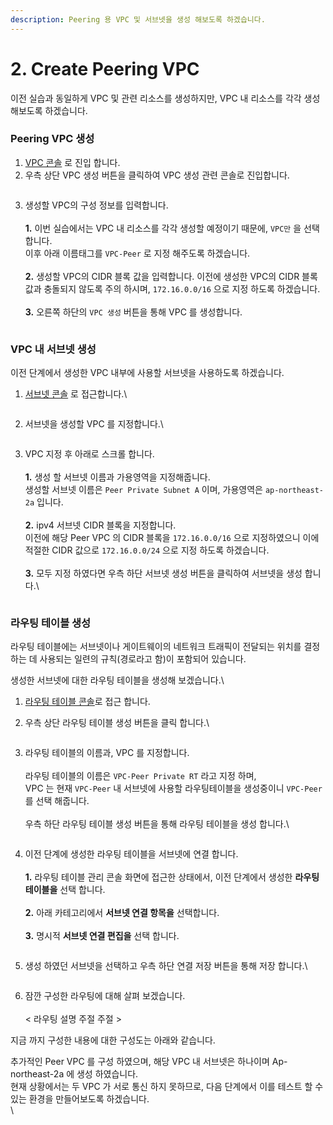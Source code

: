 ```yaml
---
description: Peering 용 VPC 및 서브넷을 생성 해보도록 하겠습니다.
---
```


# 2. Create Peering VPC

이전 실습과 동일하게 VPC 및 관련 리소스를 생성하지만, VPC 내 리소스를 각각 생성 해보도록 하겠습니다.

### Peering VPC 생성

1. [VPC 콘솔](https://ap-northeast-2.console.aws.amazon.com/vpcconsole/home?region=ap-northeast-2#vpcs:) 로 진입 합니다.
2. 우측 상단 VPC 생성 버튼을 클릭하여 VPC 생성 관련 콘솔로 진입합니다.

<figure><img src="../.gitbook/assets/image (10).png" alt=""><figcaption></figcaption></figure>

3. 생성할 VPC의 구성 정보를 입력합니다.\
   \
   **1.** 이번 실습에서는 VPC 내 리소스를 각각 생성할 예정이기 때문에, `VPC만` 을 선택 합니다.\
   이후 아래 이름태그를 `VPC-Peer` 로 지정 해주도록 하겠습니다.\
   \
   **2.** 생성할 VPC의 CIDR 블록 값을 입력합니다. 이전에 생성한 VPC의 CIDR 블록값과 충돌되지 않도록 주의 하시며, `172.16.0.0/16` 으로 지정 하도록 하겠습니다.\
   \
   **3.** 오른쪽 하단의 `VPC 생성` 버튼을 통해 VPC 를 생성합니다.

<figure><img src="../.gitbook/assets/image (11).png" alt=""><figcaption></figcaption></figure>

### VPC 내 서브넷 생성

이전 단계에서 생성한 VPC 내부에 사용할 서브넷을 사용하도록 하겠습니다.

1.  [서브넷 콘솔](https://ap-northeast-2.console.aws.amazon.com/vpcconsole/home?region=ap-northeast-2#subnets:) 로 접근합니다.\


    <figure><img src="../.gitbook/assets/image.png" alt=""><figcaption></figcaption></figure>
2.  서브넷을 생성할 VPC 를 지정합니다.\


    <figure><img src="../.gitbook/assets/image (1).png" alt=""><figcaption></figcaption></figure>
3.  VPC 지정 후 아래로 스크롤 합니다.\
    \
    **1.** 생성 할 서브넷 이름과 가용영역을 지정해줍니다.\
    생성할 서브넷 이름은 `Peer Private Subnet A` 이며, 가용영역은 `ap-northeast-2a` 입니다.\
    \
    **2.** ipv4 서브넷 CIDR 블록을 지정합니다. \
    이전에 해당 Peer VPC 의 CIDR 블록을 `172.16.0.0/16` 으로 지정하였으니 이에 적절한 CIDR 값으로 `172.16.0.0/24` 으로 지정 하도록 하겠습니다.\
    \
    **3.** 모두 지정 하였다면 우측 하단 서브넷 생성 버튼을 클릭하여 서브넷을 생성 합니다.\


    <figure><img src="../.gitbook/assets/image (2).png" alt=""><figcaption></figcaption></figure>

### 라우팅 테이블 생성

라우팅 테이블에는 서브넷이나 게이트웨이의 네트워크 트래픽이 전달되는 위치를 결정하는 데 사용되는 일련의 규칙(경로라고 함)이 포함되어 있습니다.

생성한 서브넷에 대한 라우팅 테이블을 생성해 보겠습니다.\


1. [라우팅 테이블 콘솔](https://ap-northeast-2.console.aws.amazon.com/vpcconsole/home?region=ap-northeast-2#RouteTables:)로 접근 합니다.
2.  우측 상단 라우팅 테이블 생성 버튼을 클릭 합니다.\


    <figure><img src="../.gitbook/assets/image (6).png" alt=""><figcaption></figcaption></figure>
3.  라우팅 테이블의 이름과, VPC 를 지정합니다.\
    \
    라우팅 테이블의 이름은 `VPC-Peer Private RT` 라고 지정 하며, \
    VPC 는 현재 `VPC-Peer` 내 서브넷에 사용할 라우팅테이블을 생성중이니 `VPC-Peer` 를 선택 해줍니다.\
    \
    우측 하단 라우팅 테이블 생성 버튼을 통해 라우팅 테이블을 생성 합니다.\


    <figure><img src="../.gitbook/assets/image (5).png" alt=""><figcaption></figcaption></figure>
4. 이전 단계에 생성한 라우팅 테이블을 서브넷에 연결 합니다.\
   \
   **1.** 라우팅 테이블 관리 콘솔 화면에 접근한 상태에서, 이전 단계에서 생성한 **라우팅 테이블을** 선택 합니다.\
   \
   **2.** 아래 카테고리에서 **서브넷 연결 항목을** 선택합니다.\
   \
   **3.** 명시적 **서브넷 연결 편집을** 선택 합니다.

<figure><img src="../.gitbook/assets/image (14).png" alt=""><figcaption></figcaption></figure>

5.  생성 하였던 서브넷을 선택하고 우측 하단 연결 저장 버튼을 통해 저장 합니다.\


    <figure><img src="../.gitbook/assets/image (15).png" alt=""><figcaption></figcaption></figure>


6. 잠깐 구성한 라우팅에 대해 살펴 보겠습니다.\
   \
   < 라우팅 설명 주절 주절 >&#x20;



지금 까지 구성한 내용에 대한 구성도는 아래와 같습니다.

추가적인 Peer VPC 를 구성 하였으며, 해당 VPC 내 서브넷은 하나이며 Ap-northeast-2a 에 생성 하였습니다.\
현재 상황에서는 두 VPC 가 서로 통신 하지 못하므로, 다음 단계에서 이를 테스트 할 수 있는 환경을 만들어보도록 하겠습니다.\
\


<figure><img src="../.gitbook/assets/image (16).png" alt=""><figcaption></figcaption></figure>
